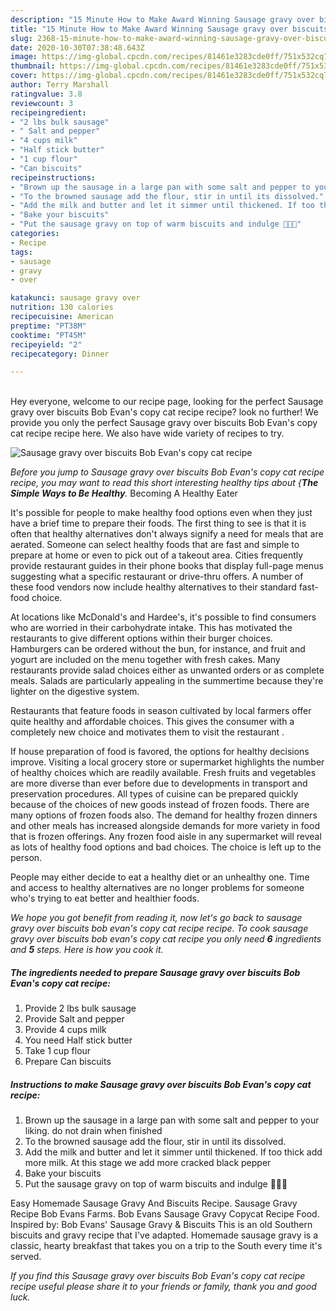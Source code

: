 ```yaml
---
description: "15 Minute How to Make Award Winning Sausage gravy over biscuits Bob Evan&amp;#39;s copy cat recipe"
title: "15 Minute How to Make Award Winning Sausage gravy over biscuits Bob Evan&amp;#39;s copy cat recipe"
slug: 2368-15-minute-how-to-make-award-winning-sausage-gravy-over-biscuits-bob-evan-and-39-s-copy-cat-recipe
date: 2020-10-30T07:38:48.643Z
image: https://img-global.cpcdn.com/recipes/81461e3283cde0ff/751x532cq70/sausage-gravy-over-biscuits-bob-evans-copy-cat-recipe-recipe-main-photo.jpg
thumbnail: https://img-global.cpcdn.com/recipes/81461e3283cde0ff/751x532cq70/sausage-gravy-over-biscuits-bob-evans-copy-cat-recipe-recipe-main-photo.jpg
cover: https://img-global.cpcdn.com/recipes/81461e3283cde0ff/751x532cq70/sausage-gravy-over-biscuits-bob-evans-copy-cat-recipe-recipe-main-photo.jpg
author: Terry Marshall
ratingvalue: 3.8
reviewcount: 3
recipeingredient:
- "2 lbs bulk sausage"
- " Salt and pepper"
- "4 cups milk"
- "Half stick butter"
- "1 cup flour"
- "Can biscuits"
recipeinstructions:
- "Brown up the sausage in a large pan with some salt and pepper to your liking. do not drain when finished"
- "To the browned sausage add the flour, stir in until its dissolved."
- "Add the milk and butter and let it simmer until thickened. If too thick add more milk. At this stage we add more cracked black pepper"
- "Bake your biscuits"
- "Put the sausage gravy on top of warm biscuits and indulge 🤗🤗🤗"
categories:
- Recipe
tags:
- sausage
- gravy
- over

katakunci: sausage gravy over 
nutrition: 130 calories
recipecuisine: American
preptime: "PT38M"
cooktime: "PT45M"
recipeyield: "2"
recipecategory: Dinner

---
```

<br>
Hey everyone, welcome to our recipe page, looking for the perfect Sausage gravy over biscuits Bob Evan&#39;s copy cat recipe recipe? look no further! We provide you only the perfect Sausage gravy over biscuits Bob Evan&#39;s copy cat recipe recipe here. We also have wide variety of recipes to try.
<br>


![Sausage gravy over biscuits Bob Evan&#39;s copy cat recipe](https://img-global.cpcdn.com/recipes/81461e3283cde0ff/751x532cq70/sausage-gravy-over-biscuits-bob-evans-copy-cat-recipe-recipe-main-photo.jpg)

<i>Before you jump to Sausage gravy over biscuits Bob Evan&#39;s copy cat recipe recipe, you may want to read this short interesting healthy tips about {<strong>The Simple Ways to Be Healthy</strong>.</i>
Becoming A Healthy Eater

It's possible for people to make healthy food options even when they just have a brief time to prepare their foods. The first thing to see is that it is often that healthy alternatives don't always signify a need for meals that are aerated. Someone can select healthy foods that are fast and simple to prepare at home or even to pick out of a takeout area. Cities frequently provide restaurant guides in their phone books that display full-page menus suggesting what a specific restaurant or drive-thru offers. A number of these food vendors now include healthy alternatives to their standard fast-food choice.

At locations like McDonald's and Hardee's, it's possible to find consumers who are worried in their carbohydrate intake.  This has motivated the restaurants to give different options within their burger choices. Hamburgers can be ordered without the bun, for instance, and fruit and yogurt are included on the menu together with fresh cakes. Many restaurants provide salad choices either as unwanted orders or as complete meals.  Salads are particularly appealing in the summertime because they're lighter on the digestive system.

Restaurants that feature foods in season cultivated by local farmers offer quite healthy and affordable choices.  This gives the consumer with a completely new choice and motivates them to visit the restaurant .

If house preparation of food is favored, the options for healthy decisions improve. Visiting a local grocery store or supermarket highlights the number of healthy choices which are readily available. Fresh fruits and vegetables are more diverse than ever before due to developments in transport and preservation procedures.  All types of cuisine can be prepared quickly because of the choices of new goods instead of frozen foods. There are many options of frozen foods also. The demand for healthy frozen dinners and other meals has increased alongside demands for more variety in food that is frozen offerings. Any frozen food aisle in any supermarket will reveal as lots of healthy food options and bad choices. The choice is left up to the person.

People may either decide to eat a healthy diet or an unhealthy one. Time and access to healthy alternatives are no longer problems for someone who's trying to eat better and healthier foods.


<i>We hope you got benefit from reading it, now let's go back to sausage gravy over biscuits bob evan&#39;s copy cat recipe recipe. To cook sausage gravy over biscuits bob evan&#39;s copy cat recipe you only need <strong>6</strong> ingredients and <strong>5</strong> steps. Here is how you cook it.
</i>

##### The ingredients needed to prepare Sausage gravy over biscuits Bob Evan&#39;s copy cat recipe:

1. Provide 2 lbs bulk sausage
1. Provide  Salt and pepper
1. Provide 4 cups milk
1. You need Half stick butter
1. Take 1 cup flour
1. Prepare Can biscuits


##### Instructions to make Sausage gravy over biscuits Bob Evan&#39;s copy cat recipe:

1. Brown up the sausage in a large pan with some salt and pepper to your liking. do not drain when finished
1. To the browned sausage add the flour, stir in until its dissolved.
1. Add the milk and butter and let it simmer until thickened. If too thick add more milk. At this stage we add more cracked black pepper
1. Bake your biscuits
1. Put the sausage gravy on top of warm biscuits and indulge 🤗🤗🤗


Easy Homemade Sausage Gravy And Biscuits Recipe. Sausage Gravy Recipe Bob Evans Farms. Bob Evans Sausage Gravy Copycat Recipe Food. Inspired by: Bob Evans&#39; Sausage Gravy &amp; Biscuits This is an old Southern biscuits and gravy recipe that I&#39;ve adapted. Homemade sausage gravy is a classic, hearty breakfast that takes you on a trip to the South every time it&#39;s served. 

<i>If you find this Sausage gravy over biscuits Bob Evan&#39;s copy cat recipe recipe useful please share it to your friends or family, thank you and good luck.</i>
